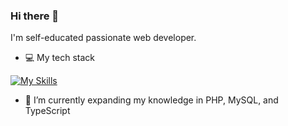 ### Hi there 👋

I'm self-educated passionate web developer.

- 💻 My tech stack

[![My Skills](https://skillicons.dev/icons?i=js,react,jquery,alpinejs,redux,babel,html,php,css,sass,tailwind,graphql,linux,git,figma,docker)](https://skillicons.dev)

- 🌱 I’m currently expanding my knowledge in PHP, MySQL, and TypeScript
